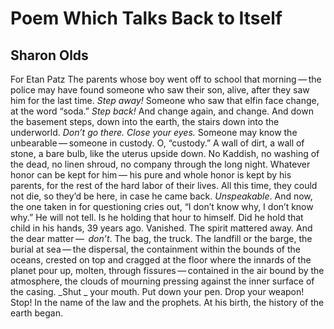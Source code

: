 # Poem Which Talks Back to Itself
## Sharon Olds
For Etan Patz
The parents whose boy went off to school
that morning — the police may have found someone
who saw their son, alive, after
they saw him for the last time. _Step away!_
Someone who saw that elfin face
change, at the word “soda.” _Step back!_
And change again, and change. And down
the basement steps, down into the earth,
the stairs down into the underworld.
 _Don’t go there. Close your eyes._ Someone
may know the unbearable — someone
in custody. O, “custody.”
A wall of dirt, a wall of stone,
a bare bulb, like the uterus upside
down. No Kaddish, no washing of the dead,
no linen shroud, no company
through the long night.
Whatever honor can be kept for him —
his pure and whole honor is kept
by his parents, for the rest of the hard
labor of their lives. All this time,
they could not die, so they’d be here, in case
he came back. _Unspeakable_. And now,
the one taken in for questioning cries out,
“I don’t know why, I don’t know why.”
He will not tell. Is he holding that hour
to himself. Did he hold that child in his hands,
39 years ago.
Vanished. The spirit mattered away.
And the dear matter —  _don’t_. The bag,
the truck. The landfill or the barge, the burial
at sea — the dispersal, the containment within
the bounds of the oceans, crested on top and
cragged at the floor where the innards of the planet pour
up, molten, through fissures — contained
in the air bound by the atmosphere, the
clouds of mourning pressing against
the inner surface of the casing. _Shut
_
your mouth. Put down your pen. Drop
your weapon! Stop! In the name of the law
and the prophets. At his birth, the history of the earth began.